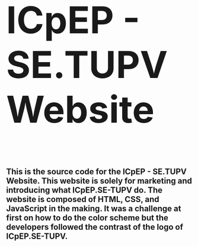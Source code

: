 <div style="display: flex; width: 100%">
  <h1 style="font-size: 100px">ICpEP - SE.TUPV Website</h1>
</div>

<h2>
  This is the source code for the ICpEP - SE.TUPV Website. This website is solely for marketing and introducing what ICpEP.SE-TUPV do. The website is composed of HTML, CSS, and JavaScript in the making. It was a challenge at first on how to do the color scheme but the developers followed the contrast of the logo of ICpEP.SE-TUPV.  
</h2>

